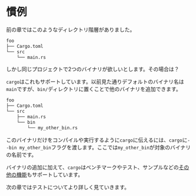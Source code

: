 <!--
# Conventions
-->
# 慣例

<!--
In the previous chapter, we saw the following directory hierarchy:
-->
前の章ではこのようなディレクトリ階層がありました。

```txt
foo
├── Cargo.toml
└── src
    └── main.rs
```

<!--
Suppose that we wanted to have two binaries in the same project, though. What
then?
-->
しかし同じプロジェクトで2つのバイナリが欲しいとします。その場合は？

<!--
It turns out that `cargo` supports this. The default binary name is `main`, as
we saw before, but you can add additional binaries by placing them in a `bin/`
directory:
-->
`cargo`はこれもサポートしています。以前見た通りデフォルトのバイナリ名は`main`ですが、`bin/`ディレクトリに置くことで他のバイナリを追加できます。

```txt
foo
├── Cargo.toml
└── src
    ├── main.rs
    └── bin
        └── my_other_bin.rs
```

<!--
To tell `cargo` to only compile or run this binary, we just pass `cargo` the
`--bin my_other_bin` flag, where `my_other_bin` is the name of the binary we
want to work with.
-->
このバイナリだけをコンパイルや実行するように`cargo`に伝えるには、`cargo`に`--bin my_other_bin`フラグを渡します。ここでは`my_other_bin`が対象のバイナリの名前です。

<!--
In addition to extra binaries, `cargo` supports [more features] such as
benchmarks, tests, and examples.
-->
バイナリの追加に加えて、`cargo`はベンチマークやテスト、サンプルなどの[その他の機能][more features]もサポートしています。

<!--
In the next chapter, we will look more closely at tests.
-->
次の章ではテストについてより詳しく見ていきます。

[more features]: https://doc.rust-lang.org/cargo/guide/project-layout.html
